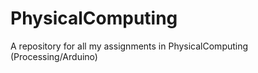 PhysicalComputing
=================

A repository for all my assignments in PhysicalComputing (Processing/Arduino)